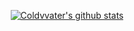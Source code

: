 

<!--
**Coldvvater/Coldvvater** is a ✨ _special_ ✨ repository because its `README.md` (this file) appears on your GitHub profile.

Here are some ideas to get you started:

🔭 I’m currently working on ...
🌱 I’m currently learning ...
👯 I’m looking to collaborate on ...
🤔 I’m looking for help with ...
💬 Ask me about ...
📫 How to reach me: ...
😄 Pronouns: ...
⚡ Fun fact: ...
-->





<p align="center">
  <a href="https://github.com/Coldvvater"><img src="https://github-readme-stats.vercel.app/api?username=Coldvvater&hide_border=true&show_icons=true" alt="Coldvvater's github stats"></a>
</p>
